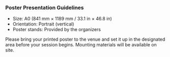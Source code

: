 ### Poster Presentation Guidelines
<a id="poster-presentation-guidelines" name="poster-presentation-guidelines"></a>

- Size: A0 (841 mm × 1189 mm / 33.1 in × 46.8 in)
- Orientation: Portrait (vertical)
- Poster stands: Provided by the organizers

Please bring your printed poster to the venue and set it up in the designated area before your session begins. Mounting materials will be available on site.

